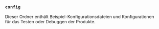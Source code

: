 ### `config`

Dieser Ordner enthält Beispiel-Konfigurationsdateien und Konfigurationen für das Testen oder Debuggen der Produkte.
